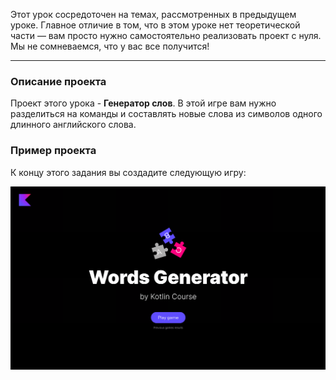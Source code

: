 Этот урок сосредоточен на темах, рассмотренных в предыдущем уроке. Главное отличие в том, что в этом уроке нет теоретической части — вам просто нужно самостоятельно реализовать проект с нуля. Мы не сомневаемся, что у вас все получится!

----

### Описание проекта

Проект этого урока - **Генератор слов**. В этой игре вам нужно разделиться на команды и составлять новые слова из символов одного длинного английского слова.

### Пример проекта

К концу этого задания вы создадите следующую игру:

![Пример приложения](../../utils/src/main/resources/images/states/wordGenerator/state2.gif)